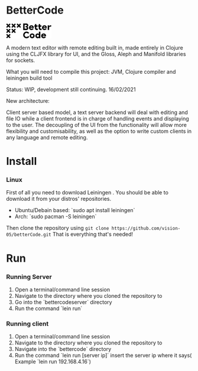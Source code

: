 # BetterCode

![BetterCode Logo](https://github.com/vision-05/vision-05/blob/main/logo.svg)

A modern text editor with remote editing built in, made entirely in Clojure using the CLJFX library for UI, and the Gloss, Aleph and Manifold libraries for sockets.

What you will need to compile this project:
JVM, Clojure compiler and leiningen build tool

Status: WIP, development still continuing. 16/02/2021

New architecture:

Client server based model, a text server backend will deal with editing and file IO while a client frontend is in charge of handling events and displaying to the user. The decoupling of the UI from the functionality will allow more flexibility and customisability, as well as the option to write custom clients in any language and remote editing.

<h1> Install </h1>
<h3> Linux </h3>
<p> First of all you need to download
<a herf="https://leiningen.org/"> Leiningen </a>. You should be able to download it from your distros' repositories.
<ul>
 <li>Ubuntu/Debain based: `sudo apt install leiningen`</li>
 <li>Arch: `sudo pacman -S leiningen` </li>
</ul>

Then clone the repository using `git clone https://github.com/vision-05/betterCode.git`
That is everything that's needed!
<h1> Run </h1>
<h3> Running Server </h3>
<ol>
<li> Open a terminal/command line session</l1>
<li> Navigate to the directory where you cloned the repository to</li>
<li> Go into the `bettercodeserver` directory </li>
<li> Run the command `lein run` </li>
</ol>

<h3> Running client </h3>
<ol>
<li> Open a terminal/command line session</l1>
<li> Navigate to the directory where you cloned the repository to</li>
<li> Navigate into the `bettercode` directory </li>
<li> Run the command `lein run [server ip]` insert the server ip where it says( Example `lein run 192.168.4.16`) </li>

